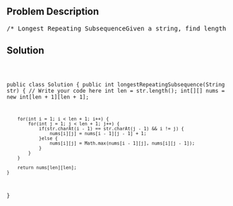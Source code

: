 <!--
<style>
  body { font-family: Arial, sans-serif; }
  .container { max-width: 700px; margin: 0 auto; padding: 10px; }
  .comment-block { background-color: #f9f9f9; padding: 10px; border-left: 5px solid #ccc; overflow-wrap: break-word; white-space: pre-wrap; }
  .code-block { background-color: #f4f4f4; padding: 10px; border: 1px solid #ddd; overflow-wrap: break-word; white-space: pre-wrap; }
</style>
-->

<div class='container'>
<h2>Problem Description</h2>
<div class='comment-block'>
<pre>
/* Longest Repeating SubsequenceGiven a string, find length of the longest repeating subsequencesuch that the two subsequence don’t have same string character at same position,i.e., any ith character in the two subsequences shouldn’t have the same index in the originalstring.Examplestr = abc, return 0, There is no repeating subsequencestr = aab, return 1, The two subsequence are a(first) and a(second).Note that b cannot be considered as part of subsequence as it would be at same index in both.str = aabb, return 2Key: This problem is just the modification of Longest Common Subsequence problem.The idea is to find the LCS(str, str) where str is the input string with the restrictionthat when both the characters are same, they shouldn’t be on the same index in the two strings.*/    /**     * @param str a string     * @return the length of the longest repeating subsequence     */</pre>
</div>

<h2>Solution</h2>
<div class='code-block'>
<pre><code class='language-java'>

public class Solution {
    public int longestRepeatingSubsequence(String str) {
        // Write your code here
        int len = str.length();
        int[][] nums = new int[len + 1][len + 1];
        
        for(int i = 1; i < len + 1; i++) {
            for(int j = 1; j < len + 1; j++) {
                if(str.charAt(i - 1) == str.charAt(j - 1) && i != j) {
                    nums[i][j] = nums[i - 1][j - 1] + 1;
                }else {
                    nums[i][j] = Math.max(nums[i - 1][j], nums[i][j - 1]);
                }
            }
        }
        
        return nums[len][len];
    }
}</code></pre>
</div>
</div>
